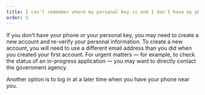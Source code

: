 ```yaml
---
title: I can't remember where my personal key is and I don't have my phone with me.
order: 5
---
```


If you don't have your phone or your personal key, you may need to create a new account and re-verify your personal information. To create a new account, you will need to use a different email address than you did when you created your first account. For urgent matters — for example, to check the status of an in-progress application — you may want to directly contact the government agency.

Another option is to log in at a later time when you have your phone near you.
